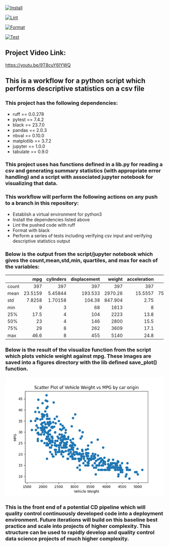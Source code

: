 [![Install](https://github.com/johncoogan53/PythonDataScience/actions/workflows/install.yml/badge.svg)](https://github.com/johncoogan53/PythonDataScience/actions/workflows/install.yml)

[![Lint](https://github.com/johncoogan53/PythonDataScience/actions/workflows/lint.yml/badge.svg)](https://github.com/johncoogan53/PythonDataScience/actions/workflows/lint.yml)

[![Format](https://github.com/johncoogan53/PythonDataScience/actions/workflows/format.yml/badge.svg)](https://github.com/johncoogan53/PythonDataScience/actions/workflows/format.yml)

[![Test](https://github.com/johncoogan53/PythonDataScience/actions/workflows/test.yml/badge.svg)](https://github.com/johncoogan53/PythonDataScience/actions/workflows/test.yml)
## Project Video Link:
https://youtu.be/9T8cuY6lYWQ
## This is a workflow for a python script which performs descriptive statistics on a csv file
### This project has the following dependencies:
* ruff == 0.0.278
* pytest == 7.4.2
* black == 23.7.0
* pandas == 2.0.3
* nbval == 0.10.0
* matplotlib == 3.7.2
* jupyter == 1.0.0
* tabulate == 0.9.0

### This project uses has functions defined in a lib.py for reading a csv and generating summary statistics (with appropriate error handling) and a script with associated jupyter notebook for visualizing that data.

### This workflow will perform the following actions on any push to a branch in this repository:
* Establish a virtual environment for python3
* Install the dependencies listed above
* Lint the pushed code with ruff
* Format with black
* Perform a series of tests including verifying csv input and verifying descriptive statistics output


### Below is the output from the script/jupyter notebook which gives the count,mean,std,min, quartiles, and max for each of the variables:
|       |      mpg |   cylinders |   displacement |   weight |   acceleration |    year |     origin |
|:------|---------:|------------:|---------------:|---------:|---------------:|--------:|-----------:|
| count | 397      |   397       |        397     |  397     |       397      | 397     | 397        |
| mean  |  23.5159 |     5.45844 |        193.533 | 2970.26  |        15.5557 |  75.995 |   1.57431  |
| std   |   7.8258 |     1.70158 |        104.38  |  847.904 |         2.75   |   3.69  |   0.802549 |
| min   |   9      |     3       |         68     | 1613     |         8      |  70     |   1        |
| 25%   |  17.5    |     4       |        104     | 2223     |        13.8    |  73     |   1        |
| 50%   |  23      |     4       |        146     | 2800     |        15.5    |  76     |   1        |
| 75%   |  29      |     8       |        262     | 3609     |        17.1    |  79     |   2        |
| max   |  46.6    |     8       |        455     | 5140     |        24.8    |  82     |   3        |


### Below is the result of the visualize function from the script which plots vehicle weight against mpg. These images are saved into a figures directory with the lib defined save_plot() function. 
![Alt text](<pythonproject/figures/scatter_plot_Weight vs MPG.png>)
### This is the front end of a potential CD pipeline which will quality control continuously developed code into a deployment environment. Future iterations will build on this baseline best practice and scale into projects of higher complexity. This structure can be used to rapidly develop and quality control data science projects of much higher complexity.

